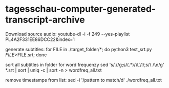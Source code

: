 # tagesschau-computer-generated-transcript-archive

Download source audio:
youtube-dl -i -f 249 --yes-playlist PL4A2F331EE86DCC22&index=1

generate subtitles:
for FILE in ./target_folder/*; do python3 test_srt.py $FILE >$FILE.srt; done

sort all subtitles in folder for word frequenzy
sed 's/\.//g;s/\(.*\)/\L\1/;s/\ /\n/g' *.srt | sort  | uniq -c | sort -n > wordfreq_all.txt

remove timestamps from list:
sed -i '/pattern to match/d' ./wordfreq_all.txt
